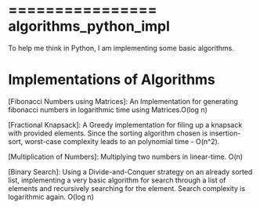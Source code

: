 ================
algorithms_python_impl
================

To help me think in Python, I am implementing some basic algorithms.


Implementations of Algorithms
=============================================

[Fibonacci Numbers using Matrices]:
  An Implementation for generating fibonacci numbers in logarithmic time using Matrices.O(log n)

[Fractional Knapsack]:
  A Greedy implementation for filing up a knapsack with provided elements. Since the sorting algorithm chosen is insertion-sort, worst-case complexity leads to   an polynomial time - O(n^2).

[Multiplication of Numbers]:
  Multiplying two numbers in linear-time. O(n)

[Binary Search]:
  Using a Divide-and-Conquer strategy on an already sorted list, implementing a very basic algorithm for search through a list of elements and recursively        searching for the element. Search complexity is logarithmic again. O(log n) 
